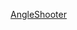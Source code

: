 [AngleShooter](https://t2k2pp.github.io/AIXA/games/angle-shooter-game.html)
[](https://github.com/t2k2pp/AIXA/blob/main/games/periodic-table-game-minimal.html)
[](https://github.com/t2k2pp/AIXA/blob/main/games/sentence-game.html)
[](https://github.com/t2k2pp/AIXA/blob/main/games/star-catcher-game.html)
[](https://github.com/t2k2pp/AIXA/blob/main/games/yojijukugo-game.html)
